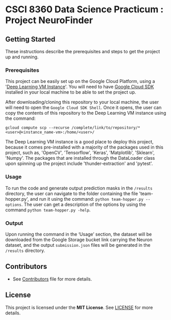 # CSCI 8360 Data Science Practicum : Project NeuroFinder

  
  ## Getting Started
  These instructions describe the prerequisites and steps to get the project up and running.
  
  ### Prerequisites
  This project can be easily set up on the Google Cloud Platform, using a '[Deep Learning VM Instance](https://console.cloud.google.com/marketplace/details/click-to-deploy-images/deeplearning)'. You will need to have [Google Cloud SDK](https://cloud.google.com/sdk/install) installed in your local machine to be able to set the project up. 
  
  After downloading/cloning this repository to your local machine, the user will need to open the `Google Cloud SDK Shell`. Once it opens, the user can copy the contents of this repository to the Deep Learning VM instance using the command:
  
  `gcloud compute scp --recurse /complete/link/to/repository/* <user>@<instance_name-vm>:/home/<user>/`
  
  The Deep Learning VM instance is a good place to deploy this project, because it comes pre-installed with a majority of the packages used in this project, such as, 'OpenCV', 'Tensorflow', 'Keras', 'Matplotlib', 'Sklearn', 'Numpy'. The packages that are installed through the DataLoader class upon spinning up the project include 'thunder-extraction' and 'pytest'.
    
  ### Usage
  To run the code and generate output prediction masks in the `/results` directory, the user can navigate to the folder containing the file 'team-hopper.py', and run it using the command: `python team-hopper.py --options`. The user can get a description of the options by using the command `python team-hopper.py -help`.

  ### Output
  Upon running the command in the ‘Usage’ section, the dataset will be downloaded from the Google Storage bucket link carrying the Neuron dataset, and the output `submission.json` files will be generated in the `/results` directory.
  
  ## Contributors
* See [Contributors]() file for more details.

## License
This project is licensed under the **MIT License**. See [LICENSE]() for more details.

